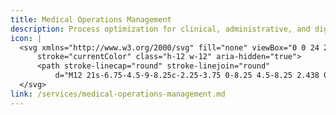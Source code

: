 ```yaml
---
title: Medical Operations Management
description: Process optimization for clinical, administrative, and digital operations.
icon: |
  <svg xmlns="http://www.w3.org/2000/svg" fill="none" viewBox="0 0 24 24" stroke-width="1.5"
      stroke="currentColor" class="h-12 w-12" aria-hidden="true">
      <path stroke-linecap="round" stroke-linejoin="round"
          d="M12 21s-6.75-4.5-9-8.25c-2.25-3.75 0-8.25 4.5-8.25 2.438 0 4.5 2.25 4.5 2.25s2.062-2.25 4.5-2.25c4.5 0 6.75 4.5 4.5 8.25C18.75 16.5 12 21 12 21z" />
  </svg>
link: /services/medical-operations-management.md
---
```

